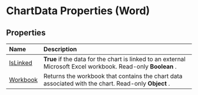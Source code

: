 
# ChartData Properties (Word)

## Properties



|**Name**|**Description**|
|:-----|:-----|
|[IsLinked](d22ba8ec-2e6e-aa46-6e4f-a370a01d0835.md)| **True** if the data for the chart is linked to an external Microsoft Excel workbook. Read-only **Boolean** .|
|[Workbook](2295d653-7a36-b258-dfb8-f48844331705.md)|Returns the workbook that contains the chart data associated with the chart. Read-only  **Object** .|
